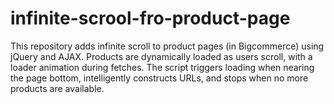# infinite-scrool-fro-product-page
This repository adds infinite scroll to product pages (in Bigcommerce) using jQuery and AJAX. Products are dynamically loaded as users scroll, with a loader animation during fetches. The script triggers loading when nearing the page bottom, intelligently constructs URLs, and stops when no more products are available.
